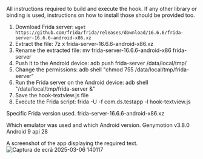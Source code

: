 
All instructions required to build and execute the hook. If any other library or binding is used, instructions on how to install those should be provided too.
  1) Download Frida server: `wget https://github.com/frida/frida/releases/download/16.6.6/frida-server-16.6.6-android-x86.xz`
  2) Extract the file: 7z x frida-server-16.6.6-android-x86.xz
  3) Rename the extracted file: mv frida-server-16.6.6-android-x86 frida-server
  4) Push it to the Android device: adb push frida-server /data/local/tmp/
  5) Change the permissions: adb shell "chmod 755 /data/local/tmp/frida-server"
  6) Run the Frida server on the Android device: adb shell "/data/local/tmp/frida-server &"
  7) Save the hook-textview.js file
  8) Execute the Frida script: frida -U -f com.ds.testapp -l hook-textview.js
       

Specific Frida version used.
  frida-server-16.6.6-android-x86.xz


Which emulator was used and which Android version.
  Genymotion v3.8.0
  Android 9 api 28


A screenshot of the app displaying the required text.
  ![Captura de ecrã 2025-03-06 140117](https://github.com/user-attachments/assets/939cb4fb-e007-4e79-8b26-96fae4588ec8)

